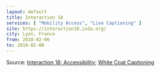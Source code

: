```yaml
---
layout: default
title: Interaction 18
services: [ "Mobility Access", "Live Captioning" ]
site: https://interaction18.ixda.org/
city: Lyon, France
from: 2018-02-06
to: 2018-02-08
---
```


Source: [Interaction 18: Accessibility](https://interaction18.ixda.org/accessibility/); [White Coat Captioning](http://www.whitecoatcaptioning.com/)
